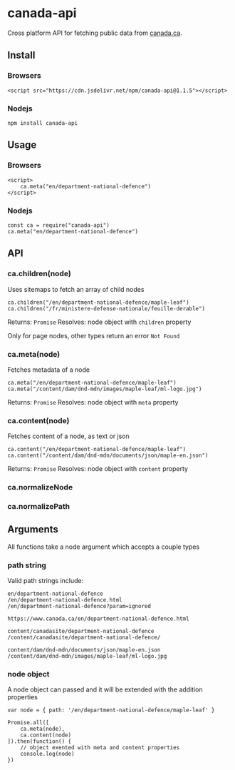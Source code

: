 # canada-api

Cross platform API for fetching public data from [canada.ca](https://www.canada.ca).

## Install
### Browsers

    <script src="https://cdn.jsdelivr.net/npm/canada-api@1.1.5"></script>

### Nodejs

    npm install canada-api

## Usage
### Browsers

    <script>
        ca.meta("en/department-national-defence")
    </script>

### Nodejs

    const ca = require("canada-api")
    ca.meta("en/department-national-defence")

## API
### ca.children(node)

Uses sitemaps to fetch an array of child nodes

    ca.children("/en/department-national-defence/maple-leaf")
    ca.children("/fr/ministere-defense-nationale/feuille-derable")

Returns: `Promise` Resolves: node object with `children` property

Only for page nodes, other types return an error `Not Found`

### ca.meta(node)

Fetches metadata of a node

    ca.meta("/en/department-national-defence/maple-leaf")
    ca.meta("/content/dam/dnd-mdn/images/maple-leaf/ml-logo.jpg")

Returns: `Promise` Resolves: node object with `meta` property

### ca.content(node)

Fetches content of a node, as text or json

    ca.content("/en/department-national-defence/maple-leaf")
    ca.content("/content/dam/dnd-mdn/documents/json/maple-en.json")

Returns: `Promise` Resolves: node object with `content` property

### ca.normalizeNode
### ca.normalizePath


## Arguments

All functions take a node argument which accepts a couple types

### path string

Valid path strings include:

    en/department-national-defence
    /en/department-national-defence.html
    /en/department-national-defence?param=ignored
    
    https://www.canada.ca/en/department-national-defence.html

    content/canadasite/department-national-defence
    /content/canadasite/department-national-defence/

    content/dam/dnd-mdn/documents/json/maple-en.json
    /content/dam/dnd-mdn/images/maple-leaf/ml-logo.jpg

### node object

A node object can passed and it will be extended with the addition properties

    var node = { path: '/en/department-national-defence/maple-leaf' }

    Promise.all([
        ca.meta(node),
        ca.content(node)
    ]).then(function() {
        // object exented with meta and content properties
        console.log(node)
    })
